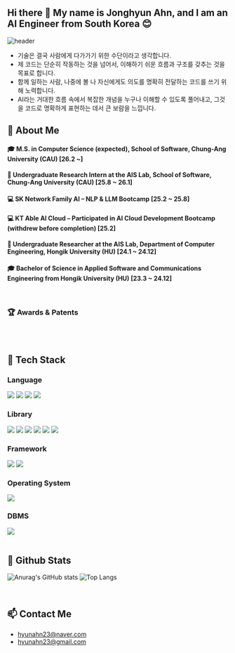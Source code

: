 ## Hi there 👋 My name is Jonghyun Ahn, and I am an AI Engineer from South Korea 😊
<div>
  
  <!--Header-->
  ![header](https://capsule-render.vercel.app/api?type=waving&color=gradient&height=300&section=header&text=Good%20to%20see%20you%20%F0%9F%A4%97)

  - 기술은 결국 사람에게 다가가기 위한 수단이라고 생각합니다.
  - 제 코드는 단순히 작동하는 것을 넘어서, 이해하기 쉬운 흐름과 구조를 갖추는 것을 목표로 합니다.
  - 함께 일하는 사람, 나중에 볼 나 자신에게도 의도를 명확히 전달하는 코드를 쓰기 위해 노력합니다.
  - AI라는 거대한 흐름 속에서 복잡한 개념을 누구나 이해할 수 있도록 풀어내고, 그것을 코드로 명확하게 표현하는 데서 큰 보람을 느낍니다.


</div>

<div>
  <!--Body-->
  
  ## 👀 About Me
  #### :mortar_board: M.S. in Computer Science (expected), School of Software, Chung-Ang University (CAU) [26.2 ~]
  #### :microscope: Undergraduate Research Intern at the AIS Lab, School of Software, Chung-Ang University (CAU) [25.8 ~ 26.1]
  #### :computer: SK Network Family AI – NLP & LLM Bootcamp [25.2 ~ 25.8]
  #### :computer: KT Able AI Cloud – Participated in AI Cloud Development Bootcamp (withdrew before completion) [25.2]
  #### :microscope: Undergraduate Researcher at the AIS Lab, Department of Computer Engineering, Hongik University (HU) [24.1 ~ 24.12]
  #### :mortar_board: Bachelor of Science in Applied Software and Communications Engineering from Hongik University (HU) [23.3 ~ 24.12]
  <br/>

  ### 🏆 Awards & Patents
  
  <br/>
  <br/>
  
  ## 🧱 Tech Stack
  ### Language
  <!--Python-->
  <img src="https://img.shields.io/badge/Python-3776AB?style=flat-square&logo=Python&logoColor=white"/>
  <!--JavaScript-->
  <img src="https://img.shields.io/badge/JavaScript-F7DF1E?style=flat-square&logo=JavaScript&logoColor=white"/>
  <!--HTML5-->
  <img src="https://img.shields.io/badge/HTML5-E34F26?style=flat-square&logo=HTML5&logoColor=white"/>
  <!--CSS-->
  <img src="https://img.shields.io/badge/CSS3-1572B6?style=flat-square&logo=CSS3&logoColor=white"/>
  <br/>
  
  ### Library
  <!--PyTorch-->
  <img src="https://img.shields.io/badge/PyTorch-EE4C2C?style=flat-square&logo=PyTorch&logoColor=white"/>
  <!--TensorFlow-->
  <img src="https://img.shields.io/badge/TensorFlow-43B02A?style=flat-square&logo=TensorFlow&logoColor=white"/>
  <!--NumPy-->
  <img src="https://img.shields.io/badge/NumPy-013243?style=flat-square&logo=NumPy&logoColor=white"/>
  <!--pandas-->
  <img src="https://img.shields.io/badge/pandas-150458?style=flat-square&logo=pandas&logoColor=white"/>
  <!--OpenCV-->
  <img src="https://img.shields.io/badge/OpenCV-5C3EE8?style=flat-square&logo=OpenCV&logoColor=white"/>
  <!--Scikit-learn-->
  <img src="https://img.shields.io/badge/Scikit-learn-F7931E?style=flat-square&logo=Scikit-learn&logoColor=white"/>
  <br/>
  
  ### Framework
  <!--Django-->
  <img src="https://img.shields.io/badge/Django-092E20?style=flat-square&logo=Django&logoColor=white"/>
  <!--LangChain-->
  <img src="https://img.shields.io/badge/LangChain-1C3C3C?style=flat-square&logo=LangChain&logoColor=white"/>

  ### Operating System
   <!--Linux-->
  <img src="https://img.shields.io/badge/Linux-FCC624?style=flat-square&logo=Linux&logoColor=white"/>

  ### DBMS
   <!--MySQL-->
  <img src="https://img.shields.io/badge/mysql-4479A1?style=flat-square&logo=mysql&logoColor=white"/>
  
</div>
  <br/>
  
  ## 🤔 Github Stats
 ![Anurag's GitHub stats](https://github-readme-stats.vercel.app/api?username=hyunahn23&show_icons=true&theme=transparent)
 ![Top Langs](https://github-readme-stats.vercel.app/api/top-langs/?username=hyunahn23&layout=compact)

  
</div>
  <br/>
  
  ## 📫 Contact Me
  - hyunahn23@naver.com
  - hyunahn23@gmail.com
